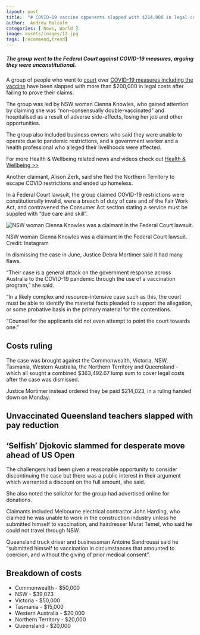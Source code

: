 ```yaml
---
layout: post
title:  "# COVID-19 vaccine opponents slapped with $214,000 in legal costs after failed lawsuit"
author:  Andrew Malcolm
categories: [ News, World ]
image: assets/images/12.jpg
tags: [recommend,trend]
---
```

##### The group went to the Federal Court against COVID-19 measures, arguing they were unconstitutional.
A group of people who went to  [court](https://7news.com.au/news/court-justice)  over  [COVID-19 measures including the vaccine](https://7news.com.au/news/coronavirus)  have been slapped with more than $200,000 in legal costs after failing to prove their claims.

The group was led by NSW woman Cienna Knowles, who gained attention by claiming she was “non-consensually double-vaccinated” and hospitalised as a result of adverse side-effects, losing her job and other opportunities.

The group also included business owners who said they were unable to operate due to pandemic restrictions, and a government worker and a health professional who alleged their livelihoods were affected.

For more Health & Wellbeing related news and videos check out  [Health & Wellbeing  >>](https://7news.com.au/lifestyle/health-wellbeing?utm_source=7NEWS&utm_medium=contextual-link&utm_campaign=lifestyle-article-sub-topic-page)

Another claimant, Alison Zerk, said she fled the Northern Territory to escape COVID restrictions and ended up homeless.

In a Federal Court lawsuit, the group claimed COVID-19 restrictions were constitutionally invalid, were a breach of duty of care and of the Fair Work Act, and contravened the Consumer Act section stating a service must be suppled with “due care and skill”.

![NSW woman Cienna Knowles was a claimant in the Federal Court lawsuit.](https://images.7news.com.au/publication/C-8065857/acb3f0be6d9cd2f8df1ef8506a2bea4a151b7246-16x9-x0y31w1600h900.jpg?imwidth=650&impolicy=sevennews_v2)

NSW woman Cienna Knowles was a claimant in the Federal Court lawsuit. Credit:  Instagram

In dismissing the case in June, Justice Debra Mortimer said it had many flaws.

“Their case is a general attack on the government response across Australia to the COVID-19 pandemic through the use of a vaccination program,” she said.

“In a likely complex and resource-intensive case such as this, the court must be able to identify the material facts pleaded to support the allegation, or some probative basis in the primary material for the contentions.

“Counsel for the applicants did not even attempt to point the court towards one.”



## Costs ruling

The case was brought against the Commonwealth, Victoria, NSW, Tasmania, Western Australia, the Northern Territory and Queensland - which all sought a combined $363,492.67 lump sum to cover legal costs after the case was dismissed.

Justice Mortimer instead ordered they be paid $214,023, in a ruling handed down on Monday.

[](https://7news.com.au/lifestyle/health-wellbeing/queensland-teachers-school-workers-not-vaccinated-for-covid-19-to-suffer-pay-reduction-c-7978663)

## Unvaccinated Queensland teachers slapped with pay reduction

[](https://7news.com.au/sport/tennis/selfish-tennis-champion-novak-djokovic-slammed-for-desperate-move-ahead-of-us-open-c-7989097)

## ‘Selfish’ Djokovic slammed for desperate move ahead of US Open

The challengers had been given a reasonable opportunity to consider discontinuing the case but there was a public interest in their argument which warranted a discount on the full amount, she said.

She also noted the solicitor for the group had advertised online for donations.

Claimants included Melbourne electrical contractor John Harding, who claimed he was unable to work in the construction industry unless he submitted himself to vaccination, and hairdresser Murat Temel, who said he could not travel through NSW.

Queensland truck driver and businessman Antoine Sandroussi said he “submitted himself to vaccination in circumstances that amounted to coercion, and without the giving of prior medical consent”.

## Breakdown of costs

-   Commonwealth - $50,000
-   NSW - $39,023
-   Victoria - $50,000
-   Tasmania - $15,000
-   Western Australia - $20,000
-   Northern Territory - $20,000
-   Queensland - $20,000


<!--stackedit_data:
eyJoaXN0b3J5IjpbMzc1NjY5ODMyXX0=
-->